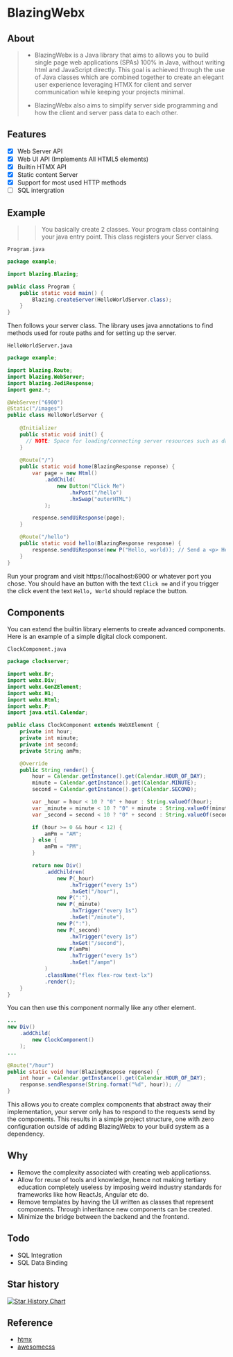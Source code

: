 # BlazingWebx

## About
> - BlazingWebx is a Java library that aims to allows you to build single page web applications (SPAs) 100% in Java, without writing html and JavaScript directly. This goal is achieved through the use of Java classes which are combined together to create an elegant user experience leveraging HTMX for client and server communication while keeping your projects minimal.
> 
> - BlazingWebx also aims to simplify server side programming and how the client and server pass data to each other. 

## Features
- [X] Web Server API
- [X] Web UI API (Implements All HTML5 elements)
- [X] Builtin HTMX API
- [X] Static content Server
- [X] Support for most used HTTP methods
- [ ] SQL intergration

## Example
>> You basically create 2 classes. Your program class containing your java entry point. This class registers your Server class.

`Program.java`
```java
package example;

import blazing.Blazing;

public class Program {
    public static void main() {
        Blazing.createServer(HelloWorldServer.class);
    }
}
```
Then follows your server class. The library uses java annotations to find methods used for route paths and for setting up the server.

`HelloWorldServer.java`
```java
package example;

import blazing.Route;
import blazing.WebServer;
import blazing.JediResponse;
import genz.*; 

@WebServer("6900")
@Static("/images")
public class HelloWorldServer {
    
    @Initializer
    public static void init() {
      // NOTE: Space for loading/connecting server resources such as databased. 
    }
    
    @Route("/")
    public static void home(BlazingResponse reponse) {
        var page = new Html()
            .addChild(
                new Button("Click Me")
                    .hxPost("/hello")
                    .hxSwap("outerHTML")
            );

        response.sendUiResponse(page);
    }

    @Route("/hello")
    public static void hello(BlazingResponse response) {
        response.sendUiResponse(new P("Hello, world)); // Send a <p> Hello, world </p>
    } 
}
```
Run your program and visit https://localhost:6900 or whatever port you chose. 
You should have an button with the text `Click me` and if you trigger the click event the text `Hello, World` should replace 
the button. 

## Components
You can extend the builtin library elements to create advanced components. Here is an example of a simple digital clock component. 

`ClockComponent.java`
```java
package clockserver;

import webx.Br;
import webx.Div;
import webx.GenZElement;
import webx.H1;
import webx.Html;
import webx.P;
import java.util.Calendar;

public class ClockComponent extends WebXElement {
	private int hour;
	private int minute;
	private int second;
	private String amPm;

	@Override
	public String render() {
		hour = Calendar.getInstance().get(Calendar.HOUR_OF_DAY);
		minute = Calendar.getInstance().get(Calendar.MINUTE);
		second = Calendar.getInstance().get(Calendar.SECOND);

		var _hour = hour < 10 ? "0" + hour : String.valueOf(hour);
		var _minute = minute < 10 ? "0" + minute : String.valueOf(minute);
		var _second = second < 10 ? "0" + second : String.valueOf(second);

		if (hour >= 0 && hour < 12) {
			amPm = "AM";
		} else {
			amPm = "PM";
		}

		return new Div()
			.addChildren(
				new P(_hour)
					.hxTrigger("every 1s")
					.hxGet("/hour"),
				new P(":"),
				new P(_minute)
					.hxTrigger("every 1s")
					.hxGet("/minute"),
				new P(":"),
				new P(_second)
					.hxTrigger("every 1s")
					.hxGet("/second"),
				new P(amPm)
					.hxTrigger("every 1s")
					.hxGet("/ampm")
			)
			.className("flex flex-row text-lx")
			.render();
	}
}
```
You can then use this component normally like any other element. 

```java
...
new Div()
    .addChild(
        new ClockComponent()
    ); 
...

@Route("/hour")
public static void hour(BlazingRespose reponse) {
    int hour = Calendar.getInstance().get(Calendar.HOUR_OF_DAY);
    response.sendResponse(String.format("%d", hour)); // 
}

```
This allows you to create complex components that abstract away their implementation, your server only has to respond to the requests send by the components. 
This results in a simple project structure, one with zero configuration outside of adding BlazingWebx to your build system as a dependency.  

## Why
- Remove the complexity associated with creating web applicationss.
- Allow for reuse of tools and knowledge, hence not making tertiary education completely useless by imposing weird industry standards for frameworks like how ReactJs, Angular etc do.
- Remove templates by having the UI written as classes that represent components. Through inheritance new components can be created.
- Minimize the bridge between the backend and the frontend.

## Todo
- SQL Integration
- SQL Data Binding


## Star history
[![Star History Chart](https://api.star-history.com/svg?repos=hexaredecimal/BlazingWebX&type=Date)](https://star-history.com/#hexaredecimal/BlazingWebX&Date)

## Reference
- [htmx](https://htmx.org/)
- [awesomecss](https://github.com/troxler/awesome-css-frameworks?tab=readme-ov-file)

